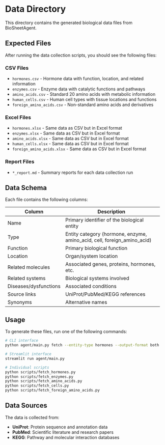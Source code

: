 # Data Directory

This directory contains the generated biological data files from BioSheetAgent.

## Expected Files

After running the data collection scripts, you should see the following files:

### CSV Files
- `hormones.csv` - Hormone data with function, location, and related information
- `enzymes.csv` - Enzyme data with catalytic functions and pathways
- `amino_acids.csv` - Standard 20 amino acids with metabolic information
- `human_cells.csv` - Human cell types with tissue locations and functions
- `foreign_amino_acids.csv` - Non-standard amino acids and derivatives

### Excel Files
- `hormones.xlsx` - Same data as CSV but in Excel format
- `enzymes.xlsx` - Same data as CSV but in Excel format
- `amino_acids.xlsx` - Same data as CSV but in Excel format
- `human_cells.xlsx` - Same data as CSV but in Excel format
- `foreign_amino_acids.xlsx` - Same data as CSV but in Excel format

### Report Files
- `*_report.md` - Summary reports for each data collection run

## Data Schema

Each file contains the following columns:

| Column | Description |
|--------|-------------|
| Name | Primary identifier of the biological entity |
| Type | Entity category (hormone, enzyme, amino_acid, cell, foreign_amino_acid) |
| Function | Primary biological function |
| Location | Organ/system location |
| Related molecules | Associated genes, proteins, hormones, etc. |
| Related systems | Biological systems involved |
| Diseases/dysfunctions | Associated conditions |
| Source links | UniProt/PubMed/KEGG references |
| Synonyms | Alternative names |

## Usage

To generate these files, run one of the following commands:

```bash
# CLI interface
python agent/main.py fetch --entity-type hormones --output-format both

# Streamlit interface
streamlit run agent/main.py

# Individual scripts
python scripts/fetch_hormones.py
python scripts/fetch_enzymes.py
python scripts/fetch_amino_acids.py
python scripts/fetch_cells.py
python scripts/fetch_foreign_amino_acids.py
```

## Data Sources

The data is collected from:
- **UniProt**: Protein sequence and annotation data
- **PubMed**: Scientific literature and research papers  
- **KEGG**: Pathway and molecular interaction databases 